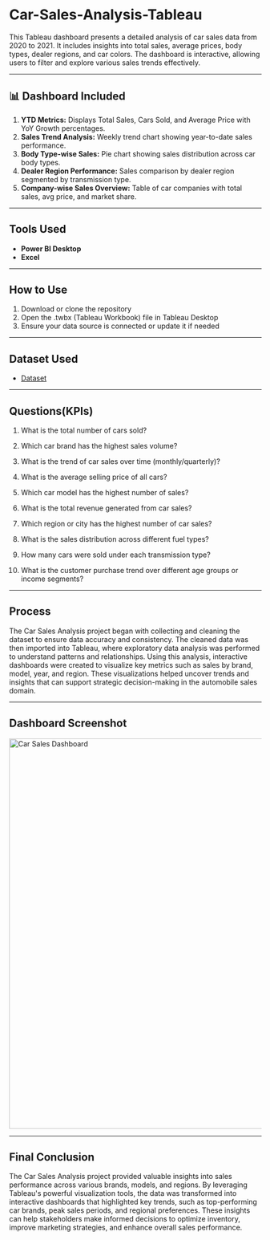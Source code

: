 # Car-Sales-Analysis-Tableau
This Tableau dashboard presents a detailed analysis of car sales data from 2020 to 2021. It includes insights into total sales, average prices, body types, dealer regions, and car colors. The dashboard is interactive, allowing users to filter and explore various sales trends effectively. 

---
## 📊 Dashboard Included

1. **YTD Metrics:** Displays Total Sales, Cars Sold, and Average Price with YoY Growth percentages.
2. **Sales Trend Analysis:** Weekly trend chart showing year-to-date sales performance.
3. **Body Type-wise Sales:** Pie chart showing sales distribution across car body types.
4. **Dealer Region Performance:** Sales comparison by dealer region segmented by transmission type.
5. **Company-wise Sales Overview:** Table of car companies with total sales, avg price, and market share.

---
## Tools Used
- **Power BI Desktop**
- **Excel**

---
## How to Use
1. Download or clone the repository
2. Open the .twbx (Tableau Workbook) file in Tableau Desktop
3. Ensure your data source is connected or update it if needed

---
## Dataset Used
- <a href="https://github.com/Surajsuri0/Car-Sales-Analysis-Tableau/blob/main/Car%20Sales%20Data.xlsx">Dataset</a>

---
## Questions(KPIs)
1. What is the total number of cars sold?

2. Which car brand has the highest sales volume?

3. What is the trend of car sales over time (monthly/quarterly)?

4. What is the average selling price of all cars?

5. Which car model has the highest number of sales?

6. What is the total revenue generated from car sales?

7. Which region or city has the highest number of car sales?

8. What is the sales distribution across different fuel types?

9. How many cars were sold under each transmission type?

10. What is the customer purchase trend over different age groups or income segments?

    
---
## Process
The Car Sales Analysis project began with collecting and cleaning the dataset to ensure data accuracy and consistency. The cleaned data was then imported into Tableau, where exploratory data analysis was performed to understand patterns and relationships. Using this analysis, interactive dashboards were created to visualize key metrics such as sales by brand, model, year, and region. These visualizations helped uncover trends and insights that can support strategic decision-making in the automobile sales domain.

---
## Dashboard Screenshot
<img width="1387" height="778" alt="Car Sales Dashboard" src="https://github.com/user-attachments/assets/25848072-72d5-44d1-b578-728fa11e3458" />

---
## Final Conclusion
The Car Sales Analysis project provided valuable insights into sales performance across various brands, models, and regions. By leveraging Tableau's powerful visualization tools, the data was transformed into interactive dashboards that highlighted key trends, such as top-performing car brands, peak sales periods, and regional preferences. These insights can help stakeholders make informed decisions to optimize inventory, improve marketing strategies, and enhance overall sales performance.









